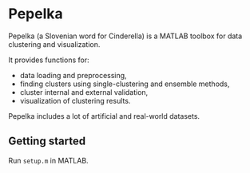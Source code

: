# Pepelka
Pepelka (a Slovenian word for Cinderella) is a MATLAB toolbox for data clustering and visualization.

It provides functions for:
- data loading and preprocessing,
- finding clusters using single-clustering and ensemble methods,
- cluster internal and external validation,
- visualization of clustering results.

Pepelka includes a lot of artificial and real-world datasets.

## Getting started

Run `setup.m` in MATLAB.
